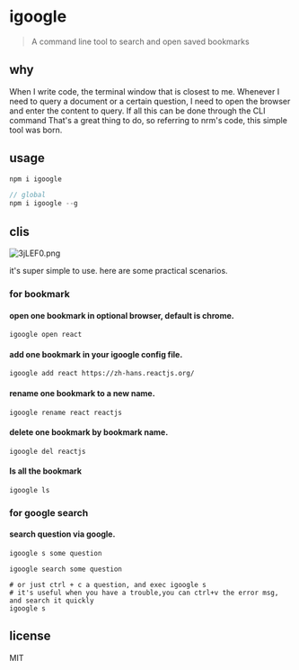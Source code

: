 # igoogle

> A command line tool to search and open saved bookmarks

## why

When I write code, the terminal window that is closest to me. 
Whenever I need to query a document or a certain question, I need to open the browser and enter the content to query. 
If all this can be done through the CLI command That's a great thing to do, so referring to nrm's code, this simple tool was born.

## usage

```js
npm i igoogle

// global
npm i igoogle --g
```

## clis

![3jLEF0.png](https://s2.ax1x.com/2020/03/07/3jLEF0.png)

it's super simple to use. here are some practical scenarios.

### **for bookmark**

#### open one bookmark in optional browser, default is chrome.

```shell
igoogle open react
```

#### add one bookmark in your igoogle config file.

```shell
igoogle add react https://zh-hans.reactjs.org/
```

#### rename one bookmark to a new name.

```shell
igoogle rename react reactjs
```

#### delete one bookmark by bookmark name.

```shell
igoogle del reactjs
```

#### ls all the bookmark

```shell
igoogle ls
```

### **for google search**

#### search question via google.

```shell
igoogle s some question

igoogle search some question

# or just ctrl + c a question, and exec igoogle s
# it's useful when you have a trouble,you can ctrl+v the error msg, and search it quickly
igoogle s
```

## license

MIT
